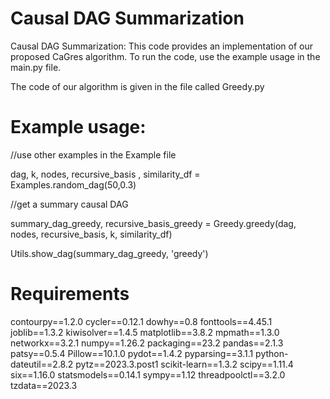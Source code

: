 # Causal DAG Summarization
Causal DAG Summarization: This code provides an implementation of our proposed CaGres algorithm. To run the code, use the example usage in the main.py file. 

The code of our algorithm is given in the file called Greedy.py

# Example usage:
//use other examples in the Example file

dag, k, nodes, recursive_basis , similarity_df = Examples.random_dag(50,0.3)

//get a summary causal DAG

summary_dag_greedy, recursive_basis_greedy = Greedy.greedy(dag, nodes, recursive_basis, k, similarity_df)

Utils.show_dag(summary_dag_greedy, 'greedy')



# Requirements
contourpy==1.2.0
cycler==0.12.1
dowhy==0.8
fonttools==4.45.1
joblib==1.3.2
kiwisolver==1.4.5
matplotlib==3.8.2
mpmath==1.3.0
networkx==3.2.1
numpy==1.26.2
packaging==23.2
pandas==2.1.3
patsy==0.5.4
Pillow==10.1.0
pydot==1.4.2
pyparsing==3.1.1
python-dateutil==2.8.2
pytz==2023.3.post1
scikit-learn==1.3.2
scipy==1.11.4
six==1.16.0
statsmodels==0.14.1
sympy==1.12
threadpoolctl==3.2.0
tzdata==2023.3



